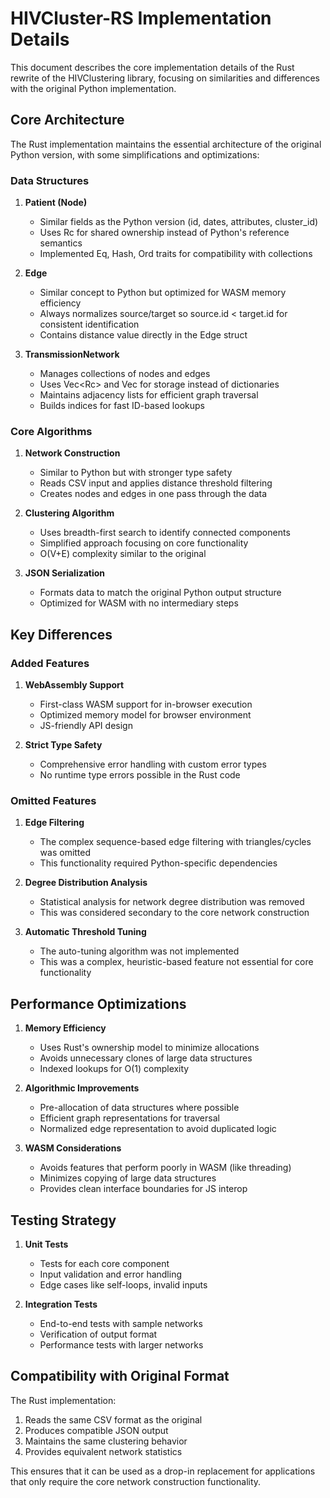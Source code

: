 # HIVCluster-RS Implementation Details

This document describes the core implementation details of the Rust rewrite of the HIVClustering library, focusing on similarities and differences with the original Python implementation.

## Core Architecture

The Rust implementation maintains the essential architecture of the original Python version, with some simplifications and optimizations:

### Data Structures

1. **Patient (Node)**
   - Similar fields as the Python version (id, dates, attributes, cluster_id)
   - Uses Rc<Patient> for shared ownership instead of Python's reference semantics
   - Implemented Eq, Hash, Ord traits for compatibility with collections

2. **Edge**
   - Similar concept to Python but optimized for WASM memory efficiency
   - Always normalizes source/target so source.id < target.id for consistent identification
   - Contains distance value directly in the Edge struct

3. **TransmissionNetwork**
   - Manages collections of nodes and edges
   - Uses Vec<Rc<Patient>> and Vec<Edge> for storage instead of dictionaries
   - Maintains adjacency lists for efficient graph traversal
   - Builds indices for fast ID-based lookups

### Core Algorithms

1. **Network Construction**
   - Similar to Python but with stronger type safety
   - Reads CSV input and applies distance threshold filtering
   - Creates nodes and edges in one pass through the data

2. **Clustering Algorithm**
   - Uses breadth-first search to identify connected components
   - Simplified approach focusing on core functionality
   - O(V+E) complexity similar to the original

3. **JSON Serialization**
   - Formats data to match the original Python output structure
   - Optimized for WASM with no intermediary steps

## Key Differences

### Added Features

1. **WebAssembly Support**
   - First-class WASM support for in-browser execution
   - Optimized memory model for browser environment
   - JS-friendly API design

2. **Strict Type Safety**
   - Comprehensive error handling with custom error types
   - No runtime type errors possible in the Rust code

### Omitted Features

1. **Edge Filtering**
   - The complex sequence-based edge filtering with triangles/cycles was omitted
   - This functionality required Python-specific dependencies

2. **Degree Distribution Analysis**
   - Statistical analysis for network degree distribution was removed
   - This was considered secondary to the core network construction

3. **Automatic Threshold Tuning**
   - The auto-tuning algorithm was not implemented
   - This was a complex, heuristic-based feature not essential for core functionality

## Performance Optimizations

1. **Memory Efficiency**
   - Uses Rust's ownership model to minimize allocations
   - Avoids unnecessary clones of large data structures
   - Indexed lookups for O(1) complexity

2. **Algorithmic Improvements**
   - Pre-allocation of data structures where possible
   - Efficient graph representations for traversal
   - Normalized edge representation to avoid duplicated logic

3. **WASM Considerations**
   - Avoids features that perform poorly in WASM (like threading)
   - Minimizes copying of large data structures
   - Provides clean interface boundaries for JS interop

## Testing Strategy

1. **Unit Tests**
   - Tests for each core component
   - Input validation and error handling
   - Edge cases like self-loops, invalid inputs

2. **Integration Tests**
   - End-to-end tests with sample networks
   - Verification of output format
   - Performance tests with larger networks

## Compatibility with Original Format

The Rust implementation:

1. Reads the same CSV format as the original
2. Produces compatible JSON output
3. Maintains the same clustering behavior
4. Provides equivalent network statistics

This ensures that it can be used as a drop-in replacement for applications that only require the core network construction functionality.